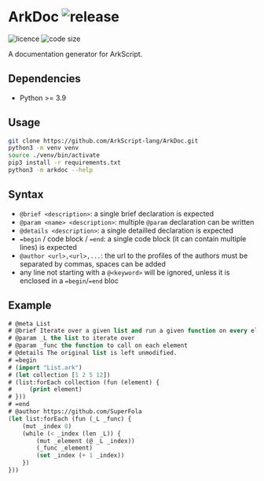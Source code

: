 # ArkDoc ![release](https://img.shields.io/github/v/release/ArkScript-lang/ArkDoc)

![licence](https://img.shields.io/badge/licence-MPL%202.0-2)
![code size](https://img.shields.io/github/languages/code-size/ArkScript-lang/ArkDoc)

A documentation generator for ArkScript.

## Dependencies

* Python >= 3.9

## Usage

```bash
git clone https://github.com/ArkScript-lang/ArkDoc.git
python3 -m venv venv
source ./venv/bin/activate
pip3 install -r requirements.txt
python3 -m arkdoc --help
```

## Syntax

- `@brief <description>`: a single brief declaration is expected
- `@param <name> <description>`: multiple `@param` declaration can be written
- `@details <description>`: a single detailled declaration is expected
- `=begin` / code block / `=end`: a single code block (it can contain multiple lines) is expected
- `@author <url>,<url>,...`: the url to the profiles of the authors must be separated by commas, spaces can be added
- any line not starting with a `@<keyword>` will be ignored, unless it is enclosed in a `=begin`/`=end` bloc

## Example

```lisp
# @meta List
# @brief Iterate over a given list and run a given function on every element.
# @param _L the list to iterate over
# @param _func the function to call on each element
# @details The original list is left unmodified.
# =begin
# (import "List.ark")
# (let collection [1 2 5 12])
# (list:forEach collection (fun (element) {
#     (print element)
# }))
# =end
# @author https://github.com/SuperFola
(let list:forEach (fun (_L _func) {
    (mut _index 0)
    (while (< _index (len _L)) {
        (mut _element (@ _L _index))
        (_func _element)
        (set _index (+ 1 _index))
    })
}))
```
